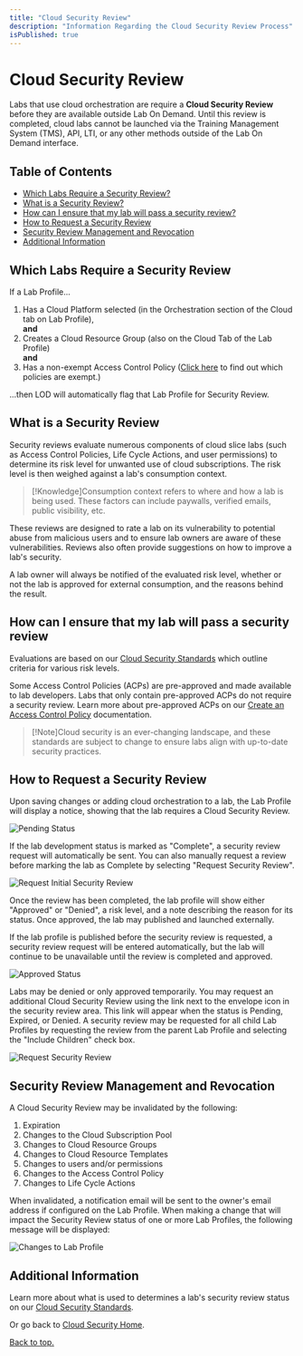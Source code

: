 ```yaml
---
title: "Cloud Security Review"
description: "Information Regarding the Cloud Security Review Process"
isPublished: true
---
```


# Cloud Security Review
Labs that use cloud orchestration are require a **Cloud Security Review** before they are available outside Lab On Demand. Until this review is completed, cloud labs cannot be launched via the Training Management System (TMS), API, LTI, or any other methods outside of the Lab On Demand interface.

## Table of Contents 

* [Which Labs Require a Security Review?](#which-labs-require-a-security-review)
* [What is a Security Review?](#what-is-a-security-review)
* [How can I ensure that my lab will pass a security review?](#how-can-i-ensure-that-my-lab-will-pass-a-security-review)
* [How to Request a Security Review](#how-to-request-a-security-review)
* [Security Review Management and Revocation](#security-review-management-and-revocation)
* [Additional Information](#additional-information)

## Which Labs Require a Security Review

If a Lab Profile...
1. Has a Cloud Platform selected (in the Orchestration section of the Cloud tab on Lab Profile),  
**and**
2. Creates a Cloud Resource Group (also on the Cloud Tab of the Lab Profile)  
   **and**
3. Has a non-exempt Access Control Policy ([Click here](../create-a-restriction-policy.md) to find out which policies are exempt.)

...then LOD will automatically flag that Lab Profile for Security Review. 

## What is a Security Review

Security reviews evaluate numerous components of cloud slice labs (such as Access Control Policies, Life Cycle Actions, and user permissions) to determine its risk level for unwanted use of cloud subscriptions. The risk level is then weighed against a lab's consumption context.

> [!Knowledge]Consumption context refers to where and how a lab is being used. These factors can include paywalls, verified emails, public visibility, etc.

These reviews are designed to rate a lab on its vulnerability to potential abuse from malicious users and to ensure lab owners are aware of these vulnerabilities. Reviews also often provide suggestions on how to improve a lab's security.

A lab owner will always be notified of the evaluated risk level, whether or not the lab is approved for external consumption, and the reasons behind the result.

## How can I ensure that my lab will pass a security review

Evaluations are based on our [Cloud Security Standards](./cloud-security-standards.md) which outline criteria for various risk levels. 

Some Access Control Policies (ACPs) are pre-approved and made available to lab developers. Labs that only contain pre-approved ACPs do not require a security review. Learn more about pre-approved ACPs on our [Create an Access Control Policy](../create-a-restriction-policy.md) documentation.

> [!Note]Cloud security is an ever-changing landscape, and these standards are subject to change to ensure labs align with up-to-date security practices. 

## How to Request a Security Review

Upon saving changes or adding cloud orchestration to a lab, the Lab Profile will display a notice, showing that the lab requires a Cloud Security Review.

![Pending Status](../images/required-security-review.png)

If the lab development status is marked as "Complete", a security review request will automatically be sent. You can also manually request a review before marking the lab as Complete by selecting "Request Security Review".

![Request Initial Security Review](../images/initial-security-review-request.png)

Once the review has been completed, the lab profile will show either "Approved" or "Denied", a risk level, and a note describing the reason for its status. 
Once approved, the lab may published and launched externally. 

If the lab profile is published before the security review is requested, a security review request will be entered automatically, but the lab will continue to be unavailable until the review is completed and approved.

![Approved Status](../images/cloud-security-approved.png)

Labs may be denied or only approved temporarily. You may request an additional Cloud Security Review using the link next to the envelope icon in the security review area. This link will appear when the status is Pending, Expired, or Denied. A security review may be requested for all child Lab Profiles by requesting the review from the parent Lab Profile and selecting the "Include Children" check box. 

![Request Security Review](../images/request-security-review.png)

## Security Review Management and Revocation

A Cloud Security Review may be invalidated by the following:
1. Expiration
2. Changes to the Cloud Subscription Pool
3. Changes to Cloud Resource Groups
4. Changes to Cloud Resource Templates
5. Changes to users and/or permissions
6. Changes to the Access Control Policy
7. Changes to Life Cycle Actions

When invalidated, a notification email will be sent to the owner's email address if configured on the Lab Profile. When making a change that will impact the Security Review status of one or more Lab Profiles, the following message will be displayed:

![Changes to Lab Profile](../images/cloud-security-review.png)

## Additional Information

Learn more about what is used to determines a lab's security review status on our [Cloud Security Standards](./cloud-security-standards.md).

Or go back to [Cloud Security Home](./cloud-security-home.md).

[Back to top.](#cloud-security-review)